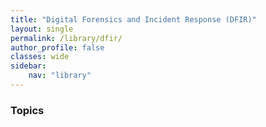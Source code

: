 ```yaml
---
title: "Digital Forensics and Incident Response (DFIR)"
layout: single
permalink: /library/dfir/
author_profile: false
classes: wide
sidebar:
    nav: "library"
---
```


### Topics

<!-- {% include nav_list nav="dfir" %} -->